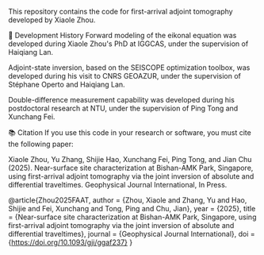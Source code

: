 This repository contains the code for first-arrival adjoint tomography developed by Xiaole Zhou.

🔧 Development History
Forward modeling of the eikonal equation was developed during Xiaole Zhou's PhD at IGGCAS, under the supervision of Haiqiang Lan.

Adjoint-state inversion, based on the SEISCOPE optimization toolbox, was developed during his visit to CNRS GEOAZUR, under the supervision of Stéphane Operto and Haiqiang Lan.

Double-difference measurement capability was developed during his postdoctoral research at NTU, under the supervision of Ping Tong and Xunchang Fei.

📚 Citation
If you use this code in your research or software, you must cite the following paper:

Xiaole Zhou, Yu Zhang, Shijie Hao, Xunchang Fei, Ping Tong, and Jian Chu (2025).
Near-surface site characterization at Bishan-AMK Park, Singapore, using first-arrival adjoint tomography via the joint inversion of absolute and differential traveltimes.
Geophysical Journal International, In Press.

@article{Zhou2025FAAT,
  author    = {Zhou, Xiaole and Zhang, Yu and Hao, Shijie and Fei, Xunchang and Tong, Ping and Chu, Jian},
  year      = {2025},
  title     = {Near-surface site characterization at Bishan-AMK Park, Singapore, using first-arrival adjoint tomography via the joint inversion of absolute and differential traveltimes},
  journal   = {Geophysical Journal International},
  doi      = {https://doi.org/10.1093/gji/ggaf237}
}
